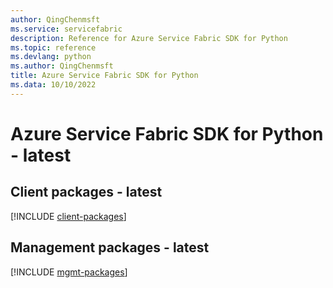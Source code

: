 ```yaml
---
author: QingChenmsft
ms.service: servicefabric
description: Reference for Azure Service Fabric SDK for Python
ms.topic: reference
ms.devlang: python
ms.author: QingChenmsft
title: Azure Service Fabric SDK for Python
ms.data: 10/10/2022
---
```

# Azure Service Fabric SDK for Python - latest

## Client packages - latest
[!INCLUDE [client-packages](service-fabric-client-index.md)]
## Management packages - latest
[!INCLUDE [mgmt-packages](service-fabric-mgmt-index.md)]